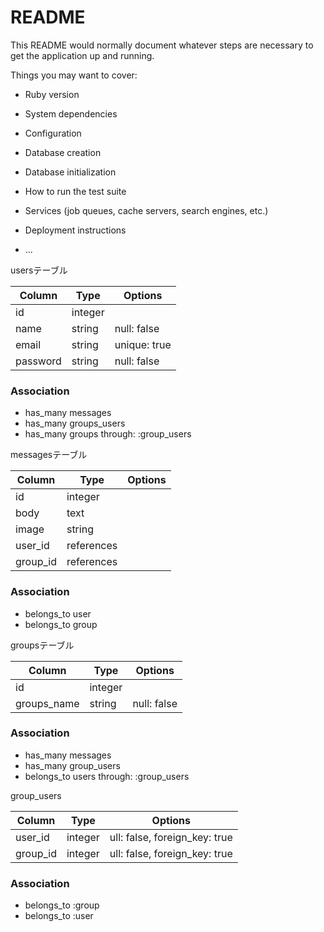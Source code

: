 # README

This README would normally document whatever steps are necessary to get the
application up and running.

Things you may want to cover:

* Ruby version

* System dependencies

* Configuration

* Database creation

* Database initialization

* How to run the test suite

* Services (job queues, cache servers, search engines, etc.)

* Deployment instructions

* ...

usersテーブル

|Column|Type|Options|
|------|----|-------|
|id|integer||
|name|string|null: false|
|email|string|unique: true|
|password|string|null: false|


### Association
- has_many messages
- has_many groups_users
- has_many groups through: :group_users

messagesテーブル

|Column|Type|Options|
|------|----|-------|
|id|integer||
|body|text||
|image|string||
|user_id|references||
|group_id|references||

### Association
- belongs_to user
- belongs_to group

groupsテーブル

|Column|Type|Options|
|------|----|-------|
|id|integer||
|groups_name|string|null: false|

### Association
- has_many messages
- has_many group_users
- belongs_to users through: :group_users

group_users

|Column|Type|Options|
|------|----|-------|
|user_id|integer|ull: false, foreign_key: true|
|group_id|integer|ull: false, foreign_key: true|

### Association
- belongs_to :group
- belongs_to :user
